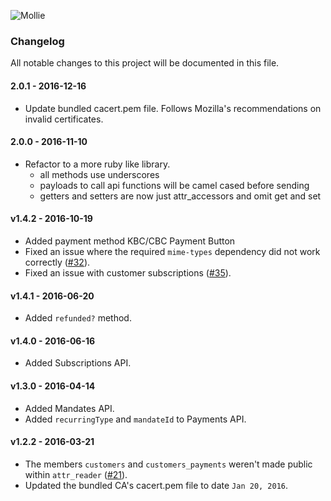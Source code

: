 ![Mollie](https://www.mollie.com/files/Mollie-Logo-Style-Small.png)

### Changelog

All notable changes to this project will be documented in this file.

#### 2.0.1 - 2016-12-16
  - Update bundled cacert.pem file. Follows Mozilla's recommendations on invalid certificates.

#### 2.0.0 - 2016-11-10
  - Refactor to a more ruby like library.
    - all methods use underscores
    - payloads to call api functions will be camel cased before sending
    - getters and setters are now just attr_accessors and omit get and set

#### v1.4.2 - 2016-10-19
  - Added payment method KBC/CBC Payment Button
  - Fixed an issue where the required `mime-types` dependency did not work correctly ([#32](https://github.com/mollie/mollie-api-ruby/pull/32)).
  - Fixed an issue with customer subscriptions ([#35](https://github.com/mollie/mollie-api-ruby/pull/35)).

#### v1.4.1 - 2016-06-20
  - Added `refunded?` method.

#### v1.4.0 - 2016-06-16
  - Added Subscriptions API.

#### v1.3.0 - 2016-04-14
  - Added Mandates API.
  - Added `recurringType` and `mandateId` to Payments API.

#### v1.2.2 - 2016-03-21
  - The members `customers` and `customers_payments` weren't made public within `attr_reader` ([#21](https://github.com/mollie/mollie-api-ruby/pull/21)).
  - Updated the bundled CA's cacert.pem file to date `Jan 20, 2016`.

